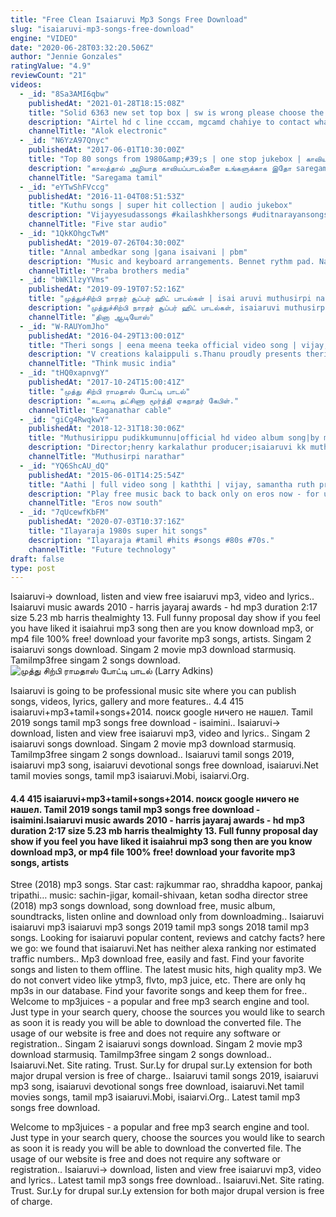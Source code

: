 ```yaml
---
title: "Free Clean Isaiaruvi Mp3 Songs Free Download"
slug: "isaiaruvi-mp3-songs-free-download"
engine: "VIDEO"
date: "2020-06-28T03:32:20.506Z"
author: "Jennie Gonzales"
ratingValue: "4.9"
reviewCount: "21"
videos:
  - _id: "8Sa3AMI6qbw"
    publishedAt: "2021-01-28T18:15:08Z"
    title: "Solid 6363 new set top box | sw is wrong please choose the right one issue solved"
    description: "Airtel hd c line cccam, mgcamd chahiye to contact whatsapp 9933418025 is software ki link 100 like and subscribe hone par mil jayega ehape software link"
    channelTitle: "Alok electronic"
  - _id: "N6YzA97Qnyc"
    publishedAt: "2017-06-01T10:30:00Z"
    title: "Top 80 songs from 1980&amp;#39;s | one stop jukebox | காவியப்பாடல்கள் | tamil original hd songs"
    description: "காலத்தால் அழியாத காவியப்பாடல்களை உங்களுக்காக இதோ saregama தொகுத்து வழங்கி"
    channelTitle: "Saregama tamil"
  - _id: "eYTwShFVccg"
    publishedAt: "2016-11-04T08:51:53Z"
    title: "Kuthu songs | super hit collection | audio jukebox"
    description: "Vijayyesudassongs #kailashkhersongs #uditnarayansongs track list 1.Kodambakkam area @ 00:10 sivakasi tippu, shoba chandrasekaran srikanth deva 2."
    channelTitle: "Five star audio"
  - _id: "1QkKOhgcTwM"
    publishedAt: "2019-07-26T04:30:00Z"
    title: "Annal ambedkar song |gana isaivani | pbm"
    description: "Music and keyboard arrangements. Bennet rythm pad. Naresh satti and percussion. Sarath tabla dolak. Sugumar."
    channelTitle: "Praba brothers media"
  - _id: "bWK1lzyYVms"
    publishedAt: "2019-09-19T07:52:16Z"
    title: "முத்துச்சிற்பி நாரதர் சூப்பர் ஹிட் பாடல்கள் | isai aruvi muthusirpi narathar songs|dhina audios"
    description: "முத்துச்சிற்பி நாரதர் சூப்பர் ஹிட் பாடல்கள், isaiaruvi muthusirpi narathar songs and mk radhakrishnan songs"
    channelTitle: "தினா ஆடியோஸ்"
  - _id: "W-RAUYomJho"
    publishedAt: "2016-04-29T13:00:01Z"
    title: "Theri songs | eena meena teeka official video song | vijay, nainika | atlee | g.V.Prakash kumar"
    description: "V creations kalaippuli s.Thanu proudly presents theri starring: ilaya thalapathy vijay, samantha, amy jackson, baby nainika, director mahendran, prabhu"
    channelTitle: "Think music india"
  - _id: "tHQ0xapnvgY"
    publishedAt: "2017-10-24T15:00:41Z"
    title: "முத்து சிற்பி ராமதாஸ் போட்டி பாடல்"
    description: "கடலாடி தட்சிணா மூர்த்தி ஏகநாதர் கேபிள்."
    channelTitle: "Eaganathar cable"
  - _id: "giCg4RwqkwY"
    publishedAt: "2018-12-31T18:30:06Z"
    title: "Muthusirippu pudikkumunnu|official hd video album song|by muthusirpi"
    description: "Director;henry karkalathur producer;isaiaruvi kk muthusirpi acting;muthusirpi&amp;punitha lyryics;rasi manivasagam music"
    channelTitle: "Muthusirpi narathar"
  - _id: "YQ6ShcAU_dQ"
    publishedAt: "2015-06-01T14:25:54Z"
    title: "Aathi | full video song | kaththi | vijay, samantha ruth prabhu"
    description: "Play free music back to back only on eros now - for unlimited bollywood hit songs click here: check out the"
    channelTitle: "Eros now south"
  - _id: "7qUcewfKbFM"
    publishedAt: "2020-07-03T10:37:16Z"
    title: "Ilayaraja 1980s super hit songs"
    description: "Ilayaraja #tamil #hits #songs #80s #70s."
    channelTitle: "Future technology"
draft: false
type: post
---
```


Isaiaruvi→ download, listen and view free isaiaruvi mp3, video and lyrics.. Isaiaruvi music awards 2010 - harris jayaraj awards - hd mp3 duration 2:17 size 5.23 mb  harris thealmighty 13. Full funny proposal day show if you feel you have liked it isaiahrui mp3 song then are you know download mp3, or mp4 file 100% free! download your favorite mp3 songs, artists. Singam 2 isaiaruvi songs download. Singam 2 movie mp3 download starmusiq. Tamilmp3free singam 2 songs download.
![முத்து சிற்பி ராமதாஸ் போட்டி பாடல் (Larry Adkins)](https://i.ytimg.com/vi/tHQ0xapnvgY/hqdefault.jpg "முத்து சிற்பி ராமதாஸ் போட்டி பாடல் (Lily Castillo)")

Isaiaruvi is going to be professional music site where you can publish songs, videos, lyrics, gallery and more features.. 4.4 415 isaiaruvi+mp3+tamil+songs+2014. поиск google ничего не нашел. Tamil 2019 songs tamil mp3 songs free download - isaimini.. Isaiaruvi→ download, listen and view free isaiaruvi mp3, video and lyrics.. Singam 2 isaiaruvi songs download. Singam 2 movie mp3 download starmusiq. Tamilmp3free singam 2 songs download.. Isaiaruvi tamil songs 2019, isaiaruvi mp3 song, isaiaruvi devotional songs free download, isaiaruvi.Net tamil movies songs, tamil mp3 isaiaruvi.Mobi, isaiarvi.Org.
<!--inArticleAds-->

<!--galleryOne-->

#### 4.4 415 isaiaruvi+mp3+tamil+songs+2014. поиск google ничего не нашел. Tamil 2019 songs tamil mp3 songs free download - isaimini.Isaiaruvi music awards 2010 - harris jayaraj awards - hd mp3 duration 2:17 size 5.23 mb  harris thealmighty 13. Full funny proposal day show if you feel you have liked it isaiahrui mp3 song then are you know download mp3, or mp4 file 100% free! download your favorite mp3 songs, artists
<!--inArticleAds-->

<!--galleryTwo-->

Stree (2018) mp3 songs. Star cast: rajkummar rao, shraddha kapoor, pankaj tripathi… music: sachin-jigar, komail-shivaan, ketan sodha director stree (2018) mp3 songs download, song download free, music album, soundtracks, listen online and download only from downloadming.. Isaiaruvi isaiaruvi mp3 isaiaruvi mp3 songs 2019 tamil mp3 songs 2018 tamil mp3 songs. Looking for isaiaruvi popular content, reviews and catchy facts? here we go: we found that isaiaruvi.Net has neither alexa ranking nor estimated traffic numbers.. Mp3 download free, easily and fast. Find your favorite songs and listen to them offline. The latest music hits, high quality mp3. We do not convert video like ytmp3, flvto, mp3 juice, etc. There are only hq mp3s in our database. Find your favorite songs and keep them for free.. Welcome to mp3juices - a popular and free mp3 search engine and tool. Just type in your search query, choose the sources you would like to search as soon it is ready you will be able to download the converted file. The usage of our website is free and does not require any software or registration.. Singam 2 isaiaruvi songs download. Singam 2 movie mp3 download starmusiq. Tamilmp3free singam 2 songs download.. Isaiaruvi.Net. Site rating. Trust. Sur.Ly for drupal sur.Ly extension for both major drupal version is free of charge.. Isaiaruvi tamil songs 2019, isaiaruvi mp3 song, isaiaruvi devotional songs free download, isaiaruvi.Net tamil movies songs, tamil mp3 isaiaruvi.Mobi, isaiarvi.Org.. Latest tamil mp3 songs free download.
<!--galleryThree-->

Welcome to mp3juices - a popular and free mp3 search engine and tool. Just type in your search query, choose the sources you would like to search as soon it is ready you will be able to download the converted file. The usage of our website is free and does not require any software or registration.. Isaiaruvi→ download, listen and view free isaiaruvi mp3, video and lyrics.. Latest tamil mp3 songs free download.. Isaiaruvi.Net. Site rating. Trust. Sur.Ly for drupal sur.Ly extension for both major drupal version is free of charge.